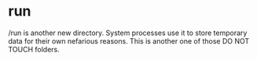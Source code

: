 # run

/run is another new directory. System processes use it to store temporary data for their own nefarious reasons. This is another one of those DO NOT TOUCH folders.
